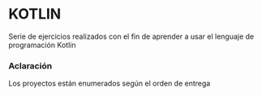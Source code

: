 
# KOTLIN

Serie de ejercicios realizados con el fin de aprender a usar el lenguaje de programación Kotlin

### Aclaración

Los proyectos están enumerados según el orden de entrega 

